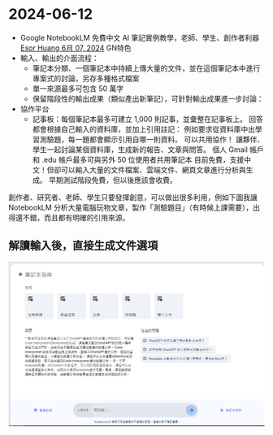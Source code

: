 # 2024-06-12

- Google NotebookLM 免費中文 AI 筆記實例教學，老師、學生、創作者利器[Esor Huang 6月 07, 2024](https://www.playpcesor.com/2024/06/google-notebooklm-ai.html)  GN特色
- 輸入、輸出的介面流程：
  - 筆記本分類、一個筆記本中持續上傳大量的文件，並在這個筆記本中進行專案式的討論，另存多種格式檔案
  - 單一來源最多可包含 50 萬字
  - 保留階段性的輸出成果（類似產出新筆記），可針對輸出成果進一步討論：
- 協作平台
  - 記事板：每個筆記本最多可建立 1,000 則記事，並彙整在記事板上。
回答都會根據自己輸入的資料庫，並加上引用註記：
例如要求從資料庫中出學習測驗題，每一題都會顯示引用自哪一則資料。
可以共用協作！
讓夥伴、學生一起討論某個資料庫，生成新的報告、文章與問答。
個人 Gmail 帳戶和 .edu 帳戶最多可與另外 50 位使用者共用筆記本
目前免費，支援中文！但卻可以輸入大量的文件檔案、雲端文件、網頁文章進行分析與生成。
早期測試階段免費，但以後應該會收費。

創作者、研究者、老師、學生只要發揮創意，可以做出很多利用，例如下圖我讓 NotebookLM 分析大量電腦玩物文章，製作「測驗題目」（有時候上課需要），出得還不錯，而且都有明確的引用來源。

## 解讀輸入後，直接生成文件選項

![](2024-06-12-10-34-02.png)
